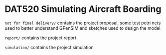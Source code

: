 # DAT520 Simulating Aircraft Boarding

`not for final delivery/` contains the project proposal, some test petri nets used to better understand GPenSIM and sketches used to design the model

`report/` contains the project report

`simulation/` contains the project simulation
